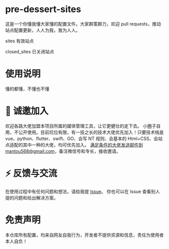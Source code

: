 # pre-dessert-sites

这是一个你懂我懂大家懂的配置文件。大家群策群力，欢迎 pull requests，推动站点配置更新，人人为我，我为人人。

sites 有效站点

closed_sites 已关闭站点

# 使用说明

懂的都懂，不懂也不懂

# 🎉 诚邀加入

欢迎各路大佬加盟本项目所属的媒体管理工具，让它更健壮的走下去。
小圈子自用，不公开使用。目前坑位有限，有一技之长的技术大佬优先加入！只要技术栈是 vue、python、flutter、swift、GO、会写 NT 规则、会基本的 Html+CSS、会站点适配的其中一种的大佬，均可优先加入。
满足条件的大佬发送邮件到mantou568@gmail.com，备注微信号和专长，接收邀请。

# ⚡ 反馈与交流

在使用过程中有任何问题和想法，请给我提 [Issue](https://github.com/mantou568/pre-dessert-sites/issues)。
你也可以在 Issue 查看别人提的问题和给出解决方案。

# 免责声明

本仓库所有配置，均来自网友自我行为，开发者不提供资源和信息，责任为使用者本人自负！
